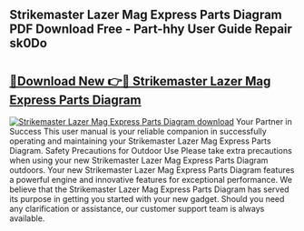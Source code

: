 ## Strikemaster Lazer Mag Express Parts Diagram PDF Download Free - Part-hhy User Guide Repair sk0Do

# <h2><a href="http://dfhq38x.blite.top/?on=Strikemaster+Lazer+Mag+Express+Parts+Diagram">🔗Download New 👉🔴 Strikemaster Lazer Mag Express Parts Diagram</a></h2>

[![Strikemaster Lazer Mag Express Parts Diagram download](https://i.imgur.com/lujVjoI.png)](http://dfhq38x.blite.top/?on=Strikemaster+Lazer+Mag+Express+Parts+Diagram)
Your Partner in Success This user manual is your reliable companion in successfully operating and maintaining your Strikemaster Lazer Mag Express Parts Diagram. Safety Precautions for Outdoor Use Please take extra precautions when using your new Strikemaster Lazer Mag Express Parts Diagram outdoors. Your new Strikemaster Lazer Mag Express Parts Diagram features a powerful engine and innovative features for exceptional performance. We believe that the Strikemaster Lazer Mag Express Parts Diagram has served its purpose in getting you started with your new gadget. Should you need any clarification or assistance, our customer support team is always available.
